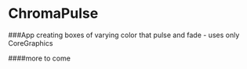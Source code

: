 ChromaPulse
===========

###App creating boxes of varying color that pulse and fade - uses only CoreGraphics

####more to come
